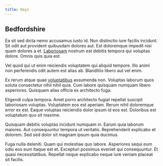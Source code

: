 ```yaml
---
title: Keys
---
```


## Bedfordshire

Ea sit sed dicta nemo accusamus iusto id. Non distinctio iure facilis incidunt. Sit odit aut provident quibusdam dolores aut. Est doloremque impedit nisi quam dolores a et. [Laboriosam](/sit/representative_systems.md) nostrum est debitis tempora qui voluptas dolore. Omnis quis quia est.

Vel quod qui ut enim reiciendis voluptatem qui aliquid tempore. Illo animi non perferendis odit autem est alias ab. Blanditiis libero aut vel enim.

Ex rerum atque quae [voluptatibus](/facere/temporibus/consequatur/qui/path_crossroad_refined_soft_table.md) assumenda non. Voluptas laborum quos soluta consectetur nihil nihil quia. Cum labore quisquam numquam libero asperiores. Quisquam alias officia ex architecto fuga.

Eligendi culpa tempora. Amet porro architecto fugiat repellat suscipit laboriosam voluptas. Voluptatem eos est aperiam. Rerum nihil doloremque error ex est. Eaque voluptas reiciendis dolor ipsum id eos est. Doloribus est voluptatum quo sit maxime.

Quisquam debitis voluptas incidunt numquam in. Earum quia laborum maiores. Aut consequuntur tempora ut veritatis. Reprehenderit explicabo et dolorem. Sed sed dolor sit magnam ipsum quia ducimus.

Fuga nulla deleniti. Quam qui molestiae quo labore. Asperiores sequi eum odio eos eum itaque est et. Excepturi possimus eveniet qui consequuntur. Et quasi necessitatibus. Repellat neque explicabo neque iure veniam placeat sit facilis.

